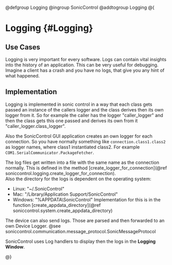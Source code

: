 @defgroup Logging
@ingroup SonicControl
@addtogroup Logging
@{

# Logging {#Logging}

## Use Cases

Logging is very important for every software. Logs can contain vital insights into the history of an application. This can be very useful for debugging. Imagine a client has a crash and you have no logs, that give you any hint of what happened.

## Implementation

Logging is implemented in sonic control in a way that each class gets passed an instance of the callers logger and the class derives then its own logger from it. So for example the caller has the logger "caller_logger" and then the class gets this one passed and derives its own from it "caller_logger.class_logger".

Also the SonicControl GUI application creates an own logger for each connection. So you have normally something like `connection.class1.class2` as logger names, where class1 instantiated class2. For example `COM1.SerialCommunicator.PackageFetcher`.

The log files get written into a file with the same name as the connection normally. This is defined in the method [create_logger_for_connection](@ref soniccontrol.logging.create_logger_for_connection).  
Also the directory for the logs is dependent on the operating system:
 - Linux: "~/.SonicControl"
 - Mac: "/Library/Application Support/SonicControl"
 - Windows: "%APPDATA\SonicControl"
Implementation for this is in the function [create_appdata_directory](@ref soniccontrol.system.create_appdata_directory)

The device can also send logs. Those are parsed and then forwarded to an own Device Logger.
@see soniccontrol.communication.message_protocol.SonicMessageProtocol

SonicControl uses Log handlers to display then the logs in the **Logging Window**.

@}